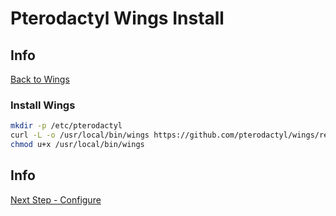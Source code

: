 # Pterodactyl Wings Install

## Info

[Back to Wings](/Pterodactyl/2%20-%20Wings)

### Install Wings

```sh
mkdir -p /etc/pterodactyl
curl -L -o /usr/local/bin/wings https://github.com/pterodactyl/wings/releases/download/v1.1.3/wings_linux_amd64
chmod u+x /usr/local/bin/wings
```

## Info

[Next Step - Configure](/Pterodactyl/2%20-%20Wings/3%20-%20Configure.md)